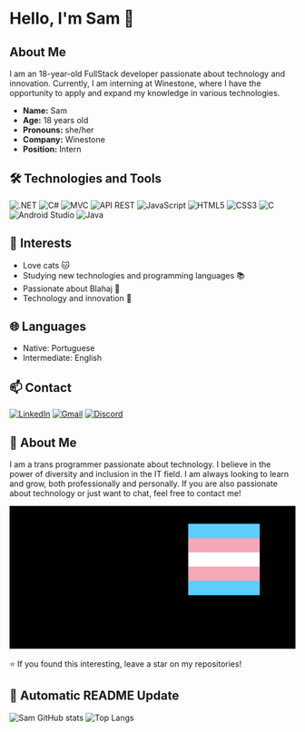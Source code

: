 # Hello, I'm Sam 👋

## About Me

I am an 18-year-old FullStack developer passionate about technology and innovation. Currently, I am interning at Winestone, where I have the opportunity to apply and expand my knowledge in various technologies.

- **Name:** Sam
- **Age:** 18 years old
- **Pronouns:** she/her
- **Company:** Winestone
- **Position:** Intern

## 🛠️ Technologies and Tools

![.NET](https://img.shields.io/badge/.NET-512BD4?style=for-the-badge&logo=dotnet&logoColor=white)
![C#](https://img.shields.io/badge/C%23-239120?style=for-the-badge&logo=c-sharp&logoColor=white)
![MVC](https://img.shields.io/badge/MVC-007396?style=for-the-badge&logo=java&logoColor=white)
![API REST](https://img.shields.io/badge/API_REST-4285F4?style=for-the-badge&logo=google-cloud&logoColor=white)
![JavaScript](https://img.shields.io/badge/JavaScript-323330?style=for-the-badge&logo=javascript&logoColor=F7DF1E)
![HTML5](https://img.shields.io/badge/HTML5-E34F26?style=for-the-badge&logo=html5&logoColor=white)
![CSS3](https://img.shields.io/badge/CSS3-1572B6?style=for-the-badge&logo=css3&logoColor=white)
![C](https://img.shields.io/badge/C-00599C?style=for-the-badge&logo=c&logoColor=white)
![Android Studio](https://img.shields.io/badge/Android_Studio-3DDC84?style=for-the-badge&logo=android-studio&logoColor=white)
![Java](https://img.shields.io/badge/Java-007396?style=for-the-badge&logo=java&logoColor=white)

## 🐾 Interests

- Love cats 🐱
- Studying new technologies and programming languages 📚
- Passionate about Blahaj 🦈
- Technology and innovation 🚀

## 🌐 Languages

- Native: Portuguese
- Intermediate: English

## 📫 Contact

[![LinkedIn](https://img.shields.io/badge/LinkedIn-0A66C2?style=for-the-badge&logo=linkedin&logoColor=white)](https://www.linkedin.com/in/sam-fontainha-4581482a1/)
[![Gmail](https://img.shields.io/badge/Gmail-D14836?style=for-the-badge&logo=gmail&logoColor=white)](mailto:samanthafontianha@gmail.com)
[![Discord](https://img.shields.io/badge/Discord-7289DA?style=for-the-badge&logo=discord&logoColor=white)](https://discord.com/invite/sam_872)

## 💬 About Me

I am a trans programmer passionate about technology. I believe in the power of diversity and inclusion in the IT field. I am always looking to learn and grow, both professionally and personally. If you are also passionate about technology or just want to chat, feel free to contact me!

![GitHub Readme Terminal](./output.gif) <!-- This line will be automatically updated by the GitHub Action -->

⭐️ If you found this interesting, leave a star on my repositories!

## 🚀 Automatic README Update

![Sam GitHub stats](https://github-readme-stats.vercel.app/api?username=SamDevTG&show_icons=true&theme=dracula) 
![Top Langs](https://github-readme-stats.vercel.app/api/top-langs/?username=SamDevTG&langs_count=8)
